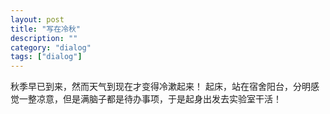 ```yaml
---
layout: post
title: "写在冷秋"
description: ""
category: "dialog"
tags: ["dialog"]
---
```


秋季早已到来，然而天气到现在才变得冷漱起来！
起床，站在宿舍阳台，分明感觉一整凉意，但是满脑子都是待办事项，于是起身出发去实验室干活！